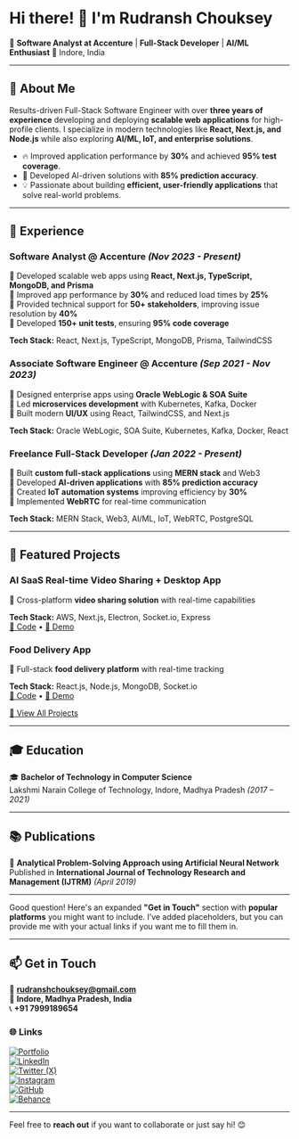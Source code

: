 # Hi there! 👋 I'm Rudransh Chouksey

🚀 **Software Analyst at Accenture** | **Full-Stack Developer** | **AI/ML Enthusiast**
📍 Indore, India

---

## 📜 About Me  
Results-driven Full-Stack Software Engineer with over **three years of experience** developing and deploying **scalable web applications** for high-profile clients. I specialize in modern technologies like **React, Next.js, and Node.js** while also exploring **AI/ML, IoT, and enterprise solutions**.

- 🔥 Improved application performance by **30%** and achieved **95% test coverage**.
- 🧠 Developed AI-driven solutions with **85% prediction accuracy**.
- 💡 Passionate about building **efficient, user-friendly applications** that solve real-world problems.

---

## 💼 Experience  
### **Software Analyst** @ Accenture *(Nov 2023 - Present)*
🔹 Developed scalable web apps using **React, Next.js, TypeScript, MongoDB, and Prisma**  
🔹 Improved app performance by **30%** and reduced load times by **25%**  
🔹 Provided technical support for **50+ stakeholders**, improving issue resolution by **40%**  
🔹 Developed **150+ unit tests**, ensuring **95% code coverage**  

**Tech Stack:** React, Next.js, TypeScript, MongoDB, Prisma, TailwindCSS  

### **Associate Software Engineer** @ Accenture *(Sep 2021 - Nov 2023)*
🔹 Designed enterprise apps using **Oracle WebLogic & SOA Suite**  
🔹 Led **microservices development** with Kubernetes, Kafka, Docker  
🔹 Built modern **UI/UX** using React, TailwindCSS, and Next.js  

**Tech Stack:** Oracle WebLogic, SOA Suite, Kubernetes, Kafka, Docker, React  

### **Freelance Full-Stack Developer** *(Jan 2022 - Present)*
🔹 Built **custom full-stack applications** using **MERN stack** and Web3  
🔹 Developed **AI-driven applications** with **85% prediction accuracy**  
🔹 Created **IoT automation systems** improving efficiency by **30%**  
🔹 Implemented **WebRTC** for real-time communication  

**Tech Stack:** MERN Stack, Web3, AI/ML, IoT, WebRTC, PostgreSQL  

---

## 🚀 Featured Projects  
### **AI SaaS Real-time Video Sharing + Desktop App**
🔹 Cross-platform **video sharing solution** with real-time capabilities

**Tech Stack:** AWS, Next.js, Electron, Socket.io, Express  
[🔗 Code](#) • [🔗 Demo](#)  

### **Food Delivery App**
🔹 Full-stack **food delivery platform** with real-time tracking

**Tech Stack:** React.js, Node.js, MongoDB, Socket.io  
[🔗 Code](#) • [🔗 Demo](#)  

[🔗 View All Projects](#)

---

## 🎓 Education  
🎓 **Bachelor of Technology in Computer Science**  
Lakshmi Narain College of Technology, Indore, Madhya Pradesh *(2017 – 2021)*

---

## 📚 Publications  
📄 **Analytical Problem-Solving Approach using Artificial Neural Network**  
Published in **International Journal of Technology Research and Management (IJTRM)** *(April 2019)*

---

Good question! Here's an expanded **"Get in Touch"** section with **popular platforms** you might want to include. I’ve added placeholders, but you can provide me with your actual links if you want me to fill them in.

---

## 📫 Get in Touch  
📧 **rudranshchouksey@gmail.com**  
📍 **Indore, Madhya Pradesh, India**  
📞 **+91 7999189654**

### 🌐 Links  
[![Portfolio](https://img.shields.io/badge/Portfolio-RudranshChouksey-111?style=for-the-badge&logo=vercel)](https://rudranshchoukseyportfolio.netlify.app/)  
[![LinkedIn](https://img.shields.io/badge/LinkedIn-RudranshChouksey-0A66C2?style=for-the-badge&logo=linkedin)](https://linkedin.com/in/your-profile)  
[![Twitter (X)](https://img.shields.io/badge/Twitter-@RudraChouksey-1DA1F2?style=for-the-badge&logo=twitter)](https://x.com/RudraChouksey)  
[![Instagram](https://img.shields.io/badge/Instagram-@rudranshchouksey-E4405F?style=for-the-badge&logo=instagram)](https://www.instagram.com/rudranshchouksey/)  
[![GitHub](https://img.shields.io/badge/GitHub-RudranshChouksey-181717?style=for-the-badge&logo=github)](https://github.com/your-github)  
[![Behance](https://img.shields.io/badge/Behance-RudranshChouksey-1769FF?style=for-the-badge&logo=behance)](https://behance.net/your-profile) 

---

Feel free to **reach out** if you want to collaborate or just say hi! 😊
